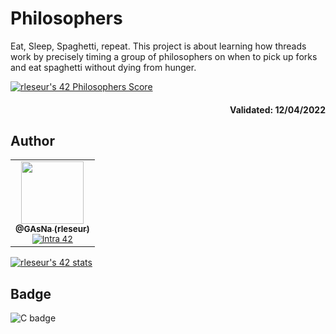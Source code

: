 # Philosophers

Eat, Sleep, Spaghetti, repeat. This project is about learning how threads work by precisely timing a group of philosophers on when to pick up forks and eat spaghetti without dying from hunger.

[![rleseur's 42 Philosophers Score](https://badge42.vercel.app/api/v2/cl7s08vet00110gmnrmm2benl/project/2525432)](https://github.com/JaeSeoKim/badge42)

<div align="right">
  <h4>Validated: 12/04/2022</h4>
</div>

## Author
<table>
  <tr>
    <td align="center">
      <a href="https://github.com/GAsNA">
        <img src="https://avatars.githubusercontent.com/u/58465901?v=4" width="100px;" alt=""/>
      <br />
      <sub>
          <b>@GAsNa (rleseur)</b>
        <br />
      </sub>
      </a>
      <sub>
        <a href="https://profile.intra.42.fr/users/rleseur" title="Intra 42"><img src="https://img.shields.io/badge/Paris-FFFFFF?style=plastic&logo=42&logoColor=000000" alt="Intra 42"/></a>
      </sub>
    </td>
  </tr>
</table>

[![rleseur's 42 stats](https://badge42.vercel.app/api/v2/cl7s08vet00110gmnrmm2benl/stats?cursusId=21&coalitionId=45)](https://github.com/JaeSeoKim/badge42)

## Badge
![C badge](https://img.shields.io/badge/C-00599C?style=for-the-badge&logo=c&logoColor=white)
